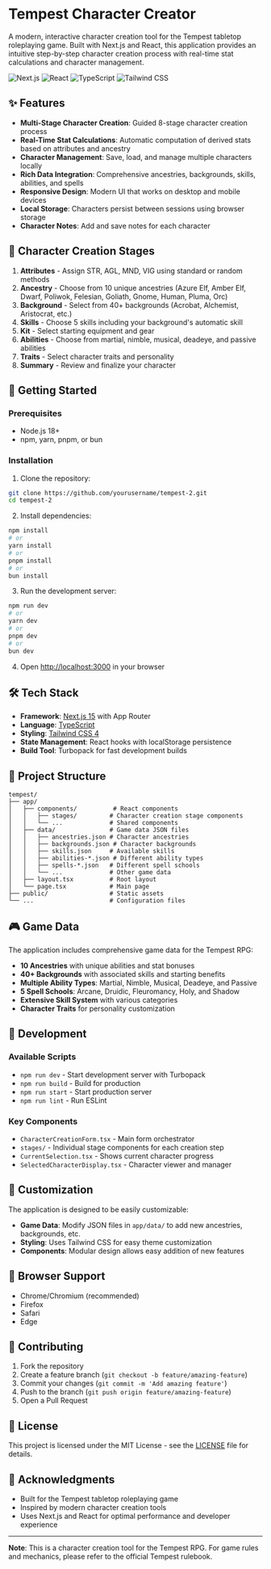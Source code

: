 # Tempest Character Creator

A modern, interactive character creation tool for the Tempest tabletop roleplaying game. Built with Next.js and React, this application provides an intuitive step-by-step character creation process with real-time stat calculations and character management.

![Next.js](https://img.shields.io/badge/Next.js-15.3.3-black?style=for-the-badge&logo=next.js)
![React](https://img.shields.io/badge/React-19.0.0-blue?style=for-the-badge&logo=react)
![TypeScript](https://img.shields.io/badge/TypeScript-5.0-blue?style=for-the-badge&logo=typescript)
![Tailwind CSS](https://img.shields.io/badge/Tailwind_CSS-4.1.9-38B2AC?style=for-the-badge&logo=tailwind-css)

## ✨ Features

- **Multi-Stage Character Creation**: Guided 8-stage character creation process
- **Real-Time Stat Calculations**: Automatic computation of derived stats based on attributes and ancestry
- **Character Management**: Save, load, and manage multiple characters locally
- **Rich Data Integration**: Comprehensive ancestries, backgrounds, skills, abilities, and spells
- **Responsive Design**: Modern UI that works on desktop and mobile devices
- **Local Storage**: Characters persist between sessions using browser storage
- **Character Notes**: Add and save notes for each character

## 🎯 Character Creation Stages

1. **Attributes** - Assign STR, AGL, MND, VIG using standard or random methods
2. **Ancestry** - Choose from 10 unique ancestries (Azure Elf, Amber Elf, Dwarf, Poliwok, Felesian, Goliath, Gnome, Human, Pluma, Orc)
3. **Background** - Select from 40+ backgrounds (Acrobat, Alchemist, Aristocrat, etc.)
4. **Skills** - Choose 5 skills including your background's automatic skill
5. **Kit** - Select starting equipment and gear
6. **Abilities** - Choose from martial, nimble, musical, deadeye, and passive abilities
7. **Traits** - Select character traits and personality
8. **Summary** - Review and finalize your character

## 🚀 Getting Started

### Prerequisites

- Node.js 18+ 
- npm, yarn, pnpm, or bun

### Installation

1. Clone the repository:
```bash
git clone https://github.com/yourusername/tempest-2.git
cd tempest-2
```

2. Install dependencies:
```bash
npm install
# or
yarn install
# or
pnpm install
# or
bun install
```

3. Run the development server:
```bash
npm run dev
# or
yarn dev
# or
pnpm dev
# or
bun dev
```

4. Open [http://localhost:3000](http://localhost:3000) in your browser

## 🛠️ Tech Stack

- **Framework**: [Next.js 15](https://nextjs.org/) with App Router
- **Language**: [TypeScript](https://www.typescriptlang.org/)
- **Styling**: [Tailwind CSS 4](https://tailwindcss.com/)
- **State Management**: React hooks with localStorage persistence
- **Build Tool**: Turbopack for fast development builds

## 📁 Project Structure

```
tempest/
├── app/
│   ├── components/          # React components
│   │   ├── stages/         # Character creation stage components
│   │   └── ...             # Shared components
│   ├── data/               # Game data JSON files
│   │   ├── ancestries.json # Character ancestries
│   │   ├── backgrounds.json # Character backgrounds
│   │   ├── skills.json     # Available skills
│   │   ├── abilities-*.json # Different ability types
│   │   ├── spells-*.json   # Different spell schools
│   │   └── ...             # Other game data
│   ├── layout.tsx          # Root layout
│   └── page.tsx            # Main page
├── public/                 # Static assets
└── ...                     # Configuration files
```

## 🎮 Game Data

The application includes comprehensive game data for the Tempest RPG:

- **10 Ancestries** with unique abilities and stat bonuses
- **40+ Backgrounds** with associated skills and starting benefits
- **Multiple Ability Types**: Martial, Nimble, Musical, Deadeye, and Passive
- **5 Spell Schools**: Arcane, Druidic, Fleuromancy, Holy, and Shadow
- **Extensive Skill System** with various categories
- **Character Traits** for personality customization

## 🔧 Development

### Available Scripts

- `npm run dev` - Start development server with Turbopack
- `npm run build` - Build for production
- `npm run start` - Start production server
- `npm run lint` - Run ESLint

### Key Components

- `CharacterCreationForm.tsx` - Main form orchestrator
- `stages/` - Individual stage components for each creation step
- `CurrentSelection.tsx` - Shows current character progress
- `SelectedCharacterDisplay.tsx` - Character viewer and manager

## 🎨 Customization

The application is designed to be easily customizable:

- **Game Data**: Modify JSON files in `app/data/` to add new ancestries, backgrounds, etc.
- **Styling**: Uses Tailwind CSS for easy theme customization
- **Components**: Modular design allows easy addition of new features

## 📱 Browser Support

- Chrome/Chromium (recommended)
- Firefox
- Safari
- Edge

## 🤝 Contributing

1. Fork the repository
2. Create a feature branch (`git checkout -b feature/amazing-feature`)
3. Commit your changes (`git commit -m 'Add amazing feature'`)
4. Push to the branch (`git push origin feature/amazing-feature`)
5. Open a Pull Request

## 📄 License

This project is licensed under the MIT License - see the [LICENSE](LICENSE) file for details.

## 🙏 Acknowledgments

- Built for the Tempest tabletop roleplaying game
- Inspired by modern character creation tools
- Uses Next.js and React for optimal performance and developer experience

---

**Note**: This is a character creation tool for the Tempest RPG. For game rules and mechanics, please refer to the official Tempest rulebook.
